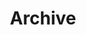 ---
title: "Archive"
lazyBanner : "/imglazy/banner/archive-lazy.webp"
banner : "/img/banner/archive.webp"
---